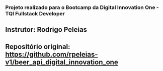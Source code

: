 ### Projeto realizado para o Bootcamp da Digital Innovation One - TQI Fullstack Developer

## Instrutor: Rodrigo Peleias
## Repositório original: https://github.com/rpeleias-v1/beer_api_digital_innovation_one
